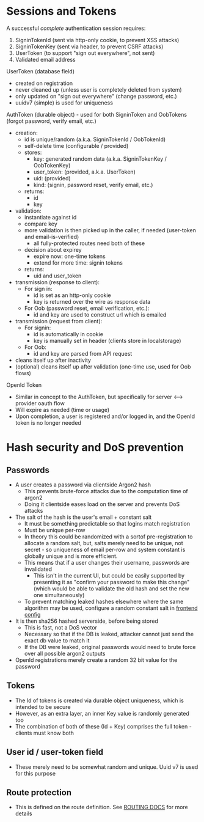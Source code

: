 # Sessions and Tokens

A successful *complete* authentication session requires:

1. SigninTokenId (sent via http-only cookie, to prevent XSS attacks)
2. SigninTokenKey (sent via header, to prevent CSRF attacks)
3. UserToken (to support "sign out everywhere", not sent)
4. Validated email address

UserToken (database field)
- created on registration
- never cleaned up (unless user is completely deleted from system)
- only updated on "sign out everywhere" (change password, etc.)
- uuidv7 (simple) is used for uniqueness

AuthToken (durable object) - used for both SigninToken and OobTokens (forgot password, verify email, etc.)
- creation:
    - id is unique/random (a.k.a. SigninTokenId / OobTokenId)
    - self-delete time (configurable / provided)
    - stores:
        - key: generated random data (a.k.a. SigninTokenKey / OobTokenKey)
        - user_token: (provided, a.k.a. UserToken) 
        - uid: (provided) 
        - kind: (signin, password reset, verify email, etc.)
    - returns:
        - id
        - key
- validation:
    - instantiate against id
    - compare key
    - more validation is then picked up in the caller, if needed (user-token and email-is-verified)
        - all fully-protected routes need both of these
    - decision about expirey
        - expire now: one-time tokens
        - extend for more time: signin tokens 
    - returns:
        - uid and user_token
- transmission (response to client):
    - For sign in:
        - id is set as an http-only cookie
        - key is returned over the wire as response data
    - For Oob (password reset, email verification, etc.):
        - id and key are used to construct url which is emailed
- transmission (request from client):
    - For signin: 
        - id is automatically in cookie
        - key is manually set in header (clients store in localstorage) 
    - For Oob:
        - id and key are parsed from API request
- cleans itself up after inactivity
- (optional) cleans itself up after validation (one-time use, used for Oob flows)

OpenId Token
- Similar in concept to the AuthToken, but specifically for server <--> provider oauth flow
- Will expire as needed (time or usage)
- Upon completion, a user is registered and/or logged in, and the OpenId token is no longer needed

# Hash security and DoS prevention

## Passwords

- A user creates a password via clientside Argon2 hash
    - This prevents brute-force attacks due to the computation time of argon2
    - Doing it clientside eases load on the server and prevents DoS attacks
- The salt of the hash is the user's email + constant salt
    - It must be something predictable so that logins match registration
    - Must be unique per-row
    - In theory this could be randomized with a sortof pre-registration to allocate a random salt, but, salts merely need to be unique, not secret - so uniqueness of email per-row and system constant is globally unique and is more efficient.
    - This means that if a user changes their username, passwords are invalidated
        - This isn't in the current UI, but could be easily supported by presenting it as "confirm your password to make this change" (which would be able to validate the old hash and set the new one simultaneously)
    - To prevent matching leaked hashes elsewhere where the same algorithm may be used, configure a random constant salt in [frontend config](../frontend/src/config.rs)
- It is then sha256 hashed serverside, before being stored
    - This is fast, not a DoS vector
    - Necessary so that if the DB is leaked, attacker cannot just send the exact db value to match it
    - If the DB were leaked, original passwords would need to brute force over all possible argon2 outputs
- OpenId registrations merely create a random 32 bit value for the password

## Tokens

- The Id of tokens is created via durable object uniqueness, which is intended to be secure
- However, as an extra layer, an inner Key value is randomly generated too
- The combination of both of these (Id + Key) comprises the full token - clients must know both

## User id / user-token field

- These merely need to be somewhat random and unique. Uuid v7 is used for this purpose

## Route protection

- This is defined on the route definition. See [ROUTING DOCS](./ROUTING.md) for more details